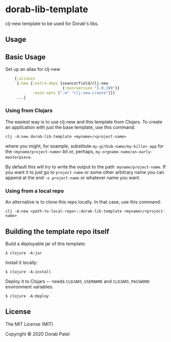 # dorab-lib-template

clj-new template to be used for Dorab's libs.

## Usage

## Basic Usage

Set up an alias for clj-new

```clj
    {:aliases
     {:new {:extra-deps {seancorfield/clj-new
                         {:mvn/version "1.0.199"}}
            :main-opts ["-m" "clj-new.create"]}}
     ...}
```

### Using from Clojars

The easiest way is to use clj-new and this template from Clojars. 
To create an application with just the base template, use this command:

```
clj -A:new dorab-lib-template <myname>/<project-name>
```

where you might, for example, substitute `my-github-name/my-killer-app` for the
`<myname/project-name>` bit or, perhaps, `my-orgname-name/an-early-masterpiece`.

By default this will try to write the output to the path` myname/project-name`.
If you want it to just go to `project-name` or some other arbitrary name you can
append at the end `-o project-name` or whatever name you want.

### Using from a local repo

An alternative is to clone this repo locally.  In that case, use this
command:

```
clj -A:new <path-to-local-repo>::dorab-lib-template <myname>/<project-name>
```


## Building the template repo itself

Build a deployable jar of this template:

    $ clojure -A:jar

Install it locally:

    $ clojure -A:install

Deploy it to Clojars -- needs `CLOJARS_USERNAME` and `CLOJARS_PASSWORD` environment variables:

    $ clojure -A:deploy

## License

The MIT License (MIT)

Copyright © 2020 Dorab Patel
